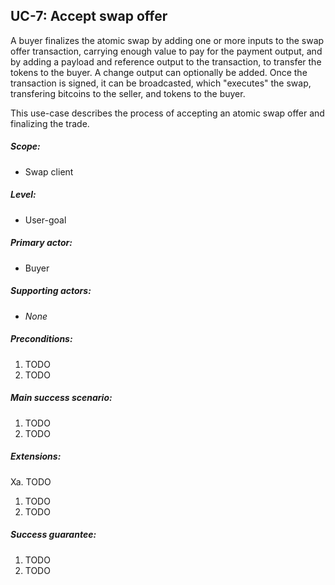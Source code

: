 UC-7: Accept swap offer
-----------------------

  A buyer finalizes the atomic swap by adding one or more inputs to the
  swap offer transaction, carrying enough value to pay for the payment
  output, and by adding a payload and reference output to the
  transaction, to transfer the tokens to the buyer. A change output can
  optionally be added. Once the transaction is signed, it can be
  broadcasted, which "executes" the swap, transfering bitcoins to the
  seller, and tokens to the buyer.

  This use-case describes the process of accepting an atomic swap offer
  and finalizing the trade.

##### Scope:

- Swap client

##### Level:

- User-goal

##### Primary actor:

- Buyer

##### Supporting actors:

- *None*

##### Preconditions:

1. TODO
2. TODO

##### Main success scenario:

1. TODO
2. TODO

##### Extensions:

Xa. TODO

  1. TODO
  2. TODO

##### Success guarantee:

  1. TODO
  2. TODO
